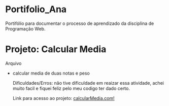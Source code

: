 # Portifolio_Ana
Portifólio para documentar o processo de aprendizado da disciplina de Programação Web.
<h1> Projeto: Calcular Media </h1>
  Arquivo 
<ul>
  <li> calcular media de duas notas e peso </li>
  
  Dificuldades/Erros: não tive dificuldade em reaizar essa atividade, achei muito facil e fiquei feliz pelo meu codigo ter dado certo.  
  
Link para acesso ao projeto: 
<a href="https://script.google.com/macros/s/AKfycbzUcMZg9VUBLuB7_R9YSFPXToL_oXxZojqnBmchO6nktDuk_qEx4A0K--RblvxfhdYvNg/exec">calcularMedia.com!</a>
